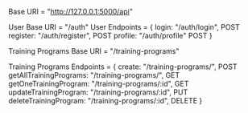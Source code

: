 Base URI = "http://127.0.0.1:5000/api"

User Base URI = "/auth"
User Endpoints = {
login: "/auth/login", POST
register: "/auth/register", POST
profile: "/auth/profile" POST
}

Training Programs Base URI = "/training-programs"

Training Programs Endpoints = {
create: "/training-programs/", POST
getAllTrainingPrograms: "/training-programs/", GET
getOneTrainingProgram: "/training-programs/:id", GET
updateTrainingProgram: "/training-programs/:id", PUT
deleteTrainingProgram: "/training-programs/:id", DELETE
}

